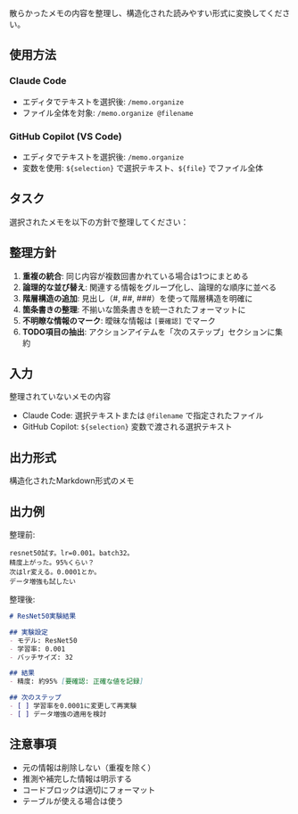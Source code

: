 散らかったメモの内容を整理し、構造化された読みやすい形式に変換してください。

## 使用方法

### Claude Code
- エディタでテキストを選択後: `/memo.organize`
- ファイル全体を対象: `/memo.organize @filename`

### GitHub Copilot (VS Code)
- エディタでテキストを選択後: `/memo.organize`
- 変数を使用: `${selection}` で選択テキスト、`${file}` でファイル全体

## タスク
選択されたメモを以下の方針で整理してください：

## 整理方針
1. **重複の統合**: 同じ内容が複数回書かれている場合は1つにまとめる
2. **論理的な並び替え**: 関連する情報をグループ化し、論理的な順序に並べる
3. **階層構造の追加**: 見出し（#, ##, ###）を使って階層構造を明確に
4. **箇条書きの整理**: 不揃いな箇条書きを統一されたフォーマットに
5. **不明瞭な情報のマーク**: 曖昧な情報は `[要確認]` でマーク
6. **TODO項目の抽出**: アクションアイテムを「次のステップ」セクションに集約

## 入力
整理されていないメモの内容
- Claude Code: 選択テキストまたは `@filename` で指定されたファイル
- GitHub Copilot: `${selection}` 変数で渡される選択テキスト

## 出力形式
構造化されたMarkdown形式のメモ

## 出力例
整理前:
```
resnet50試す。lr=0.001。batch32。
精度上がった。95%くらい？
次はlr変える。0.0001とか。
データ増強も試したい
```

整理後:
```markdown
# ResNet50実験結果

## 実験設定
- モデル: ResNet50
- 学習率: 0.001
- バッチサイズ: 32

## 結果
- 精度: 約95% [要確認: 正確な値を記録]

## 次のステップ
- [ ] 学習率を0.0001に変更して再実験
- [ ] データ増強の適用を検討
```

## 注意事項
- 元の情報は削除しない（重複を除く）
- 推測や補完した情報は明示する
- コードブロックは適切にフォーマット
- テーブルが使える場合は使う
